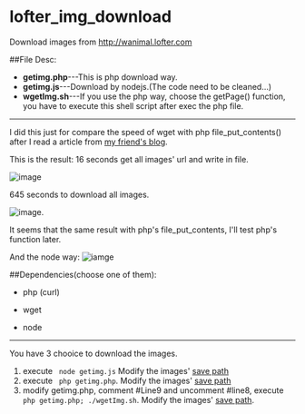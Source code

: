 lofter_img_download
===================

Download images from http://wanimal.lofter.com

##File Desc:

- **getimg.php**---This is php download way.
- **getimg.js**---Download by nodejs.(The code need to be cleaned...)
- **wgetImg.sh**---If you use the php way, choose the getPage() function, you have to execute this shell script after exec the php file.

---

I did this just for compare the speed of wget with php file_put_contents() after I read a article from [my friend's blog](http://t.cn/RvoAou0).

This is the result:
16 seconds get all images' url and write in file.

![image](http://webtest.qiniudn.com/getUrl.png)

645 seconds to download all images.

![image](http://webtest.qiniudn.com/wget.png).


It seems that the same result with php's file_put_contents, I'll test php's function later.

And the node way:
![iamge](http://webtest.qiniudn.com/node_lofter.png)

##Dependencies(choose one of them):

- php (curl)

- wget

- node
---
You have 3 chooice to download the images.

1. execute ``` node getimg.js``` Modify the images' [save path](https://github.com/keith3/lofter_img_download/blob/master/getimg.js#L56)
2. execute ``` php getimg.php```. Modify the images' [save path](https://github.com/keith3/lofter_img_download/blob/master/getimg.php#L84)
3. modify getimg.php, comment #Line9 and uncomment #line8, execute ```php getimg.php; ./wgetImg.sh```.   Modify the images' [save path](https://github.com/keith3/lofter_img_download/blob/master/wgetImg.sh#L8).

